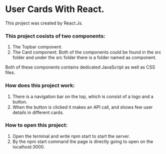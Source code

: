 # User Cards With React.
This project was created by React.Js. 

### This project cosists of two components:
  1. The Topbar component.
  2. The Card component.
Both of the components could be found in the src folder and under the src folder there is a folder named as component.

Both of these components contains dedicated JavaScript as well as CSS files.

### How does this project work:
  1. There is a navigation bar on the top, which is consist of a logo and a button.
  2. When the button is clicked it makes an API call, and shows few user details in different cards.

### How to open this project:
  1. Open the terminal and write npm start to start the server.
  2. By the npm start command the page is directly going to open on the localhost:3000.
